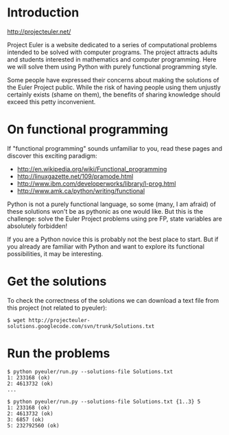 # Introduction

http://projecteuler.net/

Project Euler is a website dedicated to a series of computational problems intended to be solved with computer programs. The project attracts adults and students interested in mathematics and computer programming. Here we will solve them using Python with purely functional programming style.

Some people have expressed their concerns about making the solutions of the Euler Project public. While the risk of having people using them unjustly certainly exists (shame on them), the benefits of sharing knowledge should exceed this petty inconvenient.

# On functional programming

If "functional programming" sounds unfamiliar to you, read these pages and discover this exciting paradigm:

- http://en.wikipedia.org/wiki/Functional_programming
- http://linuxgazette.net/109/pramode.html
- http://www.ibm.com/developerworks/library/l-prog.html
- http://www.amk.ca/python/writing/functional

Python is not a purely functional language, so some (many, I am afraid) of these solutions won't be as pythonic as one would like. But this is the challenge: solve the Euler Project problems using pre FP, state variables are absolutely forbidden!

If you are a Python novice this is probably not the best place to start. But if you already are familiar with Python and want to explore its functional possibilities, it may be interesting.

# Get the solutions

To check the correctness of the solutions we can download a text file from this project (not related to pyeuler):

    $ wget http://projecteuler-solutions.googlecode.com/svn/trunk/Solutions.txt

# Run the problems

    $ python pyeuler/run.py --solutions-file Solutions.txt
    1: 233168 (ok)
    2: 4613732 (ok)
    ...

    $ python pyeuler/run.py --solutions-file Solutions.txt {1..3} 5
    1: 233168 (ok)
    2: 4613732 (ok)
    3: 6857 (ok)
    5: 232792560 (ok)
